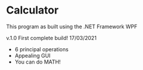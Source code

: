 # Calculator
This program as built using the .NET Framework WPF

v.1.0   First complete build! 
17/03/2021

+ 6 principal operations
+ Appealing GUI
+ You can do MATH!
